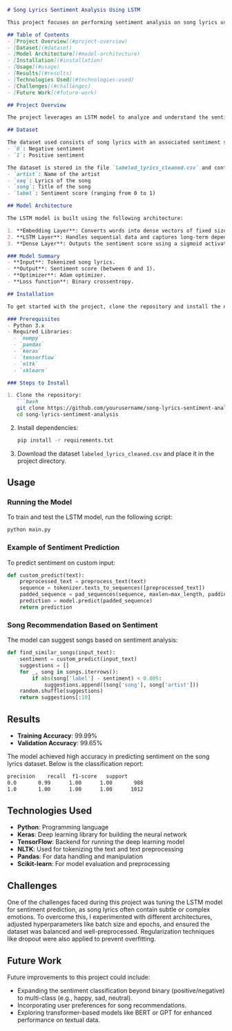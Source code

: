 

```markdown
# Song Lyrics Sentiment Analysis Using LSTM

This project focuses on performing sentiment analysis on song lyrics using a Long Short-Term Memory (LSTM) neural network. The model predicts whether the sentiment of the lyrics is positive or negative and suggests similar songs based on the user's mood.

## Table of Contents
- [Project Overview](#project-overview)
- [Dataset](#dataset)
- [Model Architecture](#model-architecture)
- [Installation](#installation)
- [Usage](#usage)
- [Results](#results)
- [Technologies Used](#technologies-used)
- [Challenges](#challenges)
- [Future Work](#future-work)

## Project Overview

The project leverages an LSTM model to analyze and understand the sentiment expressed in song lyrics. Using a dataset of song lyrics labeled with sentiment scores, the model predicts whether the sentiment of a given lyric is positive or negative. Additionally, based on the sentiment, the project suggests songs that align with the user's emotional state.

## Dataset

The dataset used consists of song lyrics with an associated sentiment score ranging from 0 to 1:
- `0`: Negative sentiment
- `1`: Positive sentiment

The dataset is stored in the file `labeled_lyrics_cleaned.csv` and contains the following columns:
- `artist`: Name of the artist
- `seq`: Lyrics of the song
- `song`: Title of the song
- `label`: Sentiment score (ranging from 0 to 1)

## Model Architecture

The LSTM model is built using the following architecture:

1. **Embedding Layer**: Converts words into dense vectors of fixed size.
2. **LSTM Layer**: Handles sequential data and captures long-term dependencies in the lyrics.
3. **Dense Layer**: Outputs the sentiment score using a sigmoid activation function.

### Model Summary
- **Input**: Tokenized song lyrics.
- **Output**: Sentiment score (between 0 and 1).
- **Optimizer**: Adam optimizer.
- **Loss function**: Binary crossentropy.

## Installation

To get started with the project, clone the repository and install the necessary dependencies:

### Prerequisites
- Python 3.x
- Required Libraries:
  - `numpy`
  - `pandas`
  - `keras`
  - `tensorflow`
  - `nltk`
  - `sklearn`

### Steps to Install

1. Clone the repository:
   ```bash
   git clone https://github.com/yourusername/song-lyrics-sentiment-analysis.git
   cd song-lyrics-sentiment-analysis
   ```

2. Install dependencies:
   ```bash
   pip install -r requirements.txt
   ```

3. Download the dataset `labeled_lyrics_cleaned.csv` and place it in the project directory.

## Usage

### Running the Model

To train and test the LSTM model, run the following script:

```bash
python main.py
```

### Example of Sentiment Prediction

To predict sentiment on custom input:

```python
def custom_predict(text):
    preprocessed_text = preprocess_text(text)
    sequence = tokenizer.texts_to_sequences([preprocessed_text])
    padded_sequence = pad_sequences(sequence, maxlen=max_length, padding='post')
    prediction = model.predict(padded_sequence)
    return prediction
```

### Song Recommendation Based on Sentiment

The model can suggest songs based on sentiment analysis:

```python
def find_similar_songs(input_text):
    sentiment = custom_predict(input_text)
    suggestions = []
    for _, song in songs.iterrows():
        if abs(song['label'] - sentiment) < 0.005:
            suggestions.append((song['song'], song['artist']))
    random.shuffle(suggestions)
    return suggestions[:10]
```

## Results

- **Training Accuracy**: 99.99%
- **Validation Accuracy**: 99.65%

The model achieved high accuracy in predicting sentiment on the song lyrics dataset. Below is the classification report:

```bash
precision    recall  f1-score   support
0.0       0.99      1.00      1.00       988
1.0       1.00      1.00      1.00      1012
```

## Technologies Used

- **Python**: Programming language
- **Keras**: Deep learning library for building the neural network
- **TensorFlow**: Backend for running the deep learning model
- **NLTK**: Used for tokenizing the text and text preprocessing
- **Pandas**: For data handling and manipulation
- **Scikit-learn**: For model evaluation and preprocessing

## Challenges

One of the challenges faced during this project was tuning the LSTM model for sentiment prediction, as song lyrics often contain subtle or complex emotions. To overcome this, I experimented with different architectures, adjusted hyperparameters like batch size and epochs, and ensured the dataset was balanced and well-preprocessed. Regularization techniques like dropout were also applied to prevent overfitting.

## Future Work

Future improvements to this project could include:
- Expanding the sentiment classification beyond binary (positive/negative) to multi-class (e.g., happy, sad, neutral).
- Incorporating user preferences for song recommendations.
- Exploring transformer-based models like BERT or GPT for enhanced performance on textual data.
```
